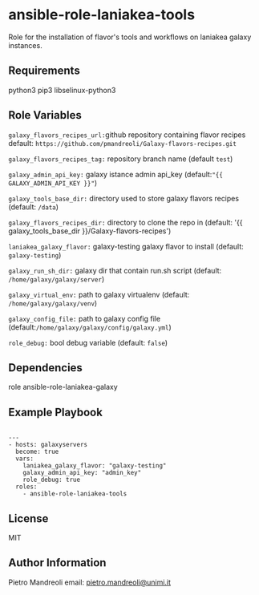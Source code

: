ansible-role-laniakea-tools
=========

Role for the installation of flavor's tools and workflows on laniakea galaxy instances.

Requirements
------------

python3 pip3 libselinux-python3

Role Variables
--------------

``galaxy_flavors_recipes_url:``github repository containing flavor recipes default: ``https://github.com/pmandreoli/Galaxy-flavors-recipes.git``

``galaxy_flavors_recipes_tag:`` repository branch name (default ``test``)

``galaxy_admin_api_key:`` galaxy istance admin api_key (default:``"{{ GALAXY_ADMIN_API_KEY }}"``)

``galaxy_tools_base_dir:`` directory used to store galaxy flavors recipes (default: ``/data``)

``galaxy_flavors_recipes_dir:``  directory to clone the repo in (default: '{{ galaxy_tools_base_dir }}/Galaxy-flavors-recipes')

``laniakea_galaxy_flavor:`` galaxy-testing galaxy flavor to install (default: ``galaxy-testing``)

``galaxy_run_sh_dir:``  galaxy dir that contain run.sh script (default: ``/home/galaxy/galaxy/server``)

``galaxy_virtual_env:`` path to galaxy virtualenv (default: ``/home/galaxy/galaxy/venv``)

``galaxy_config_file:``  path to galaxy config file (default:``/home/galaxy/galaxy/config/galaxy.yml``)

``role_debug:`` bool debug variable (default: ``false``)


Dependencies
------------

role ansible-role-laniakea-galaxy


Example Playbook
----------------

```

--- 
- hosts: galaxyservers
  become: true
  vars:
    laniakea_galaxy_flavor: "galaxy-testing"
    galaxy_admin_api_key: "admin_key"
    role_debug: true
  roles:
    - ansible-role-laniakea-tools
```

License
-------

MIT

Author Information
------------------
Pietro Mandreoli
email: pietro.mandreoli@unimi.it
